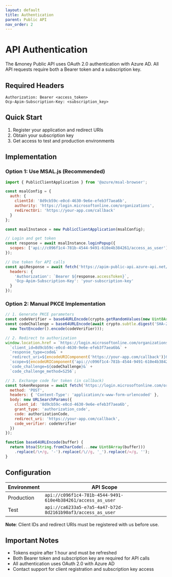 ```yaml
---
layout: default
title: Authentication
parent: Public API
nav_order: 2
---
```


# API Authentication

The &money Public API uses OAuth 2.0 authentication with Azure AD. All API requests require both a Bearer token and a subscription key.

## Required Headers

```
Authorization: Bearer <access_token>
Ocp-Apim-Subscription-Key: <subscription_key>
```

## Quick Start

1. Register your application and redirect URIs
2. Obtain your subscription key
3. Get access to test and production environments

## Implementation

### Option 1: Use MSAL.js (Recommended)

```javascript
import { PublicClientApplication } from '@azure/msal-browser';

const msalConfig = {
  auth: {
    clientId: '8d9cb59c-e0cd-4630-9e6e-efeb3f7aea6b',
    authority: 'https://login.microsoftonline.com/organizations',
    redirectUri: 'https://your-app.com/callback'
  }
};

const msalInstance = new PublicClientApplication(msalConfig);

// Login and get token
const response = await msalInstance.loginPopup({
  scopes: ['api://c096f1c4-781b-4544-9491-610e4b384261/access_as_user'] // Production scope
});

// Use token for API calls
const apiResponse = await fetch('https://apim-public-api.azure-api.net/api/v2/bookme/meetings', {
  headers: { 
    'Authorization': `Bearer ${response.accessToken}`,
    'Ocp-Apim-Subscription-Key': 'your-subscription-key'
  }
});
```

### Option 2: Manual PKCE Implementation

```javascript
// 1. Generate PKCE parameters
const codeVerifier = base64URLEncode(crypto.getRandomValues(new Uint8Array(32)));
const codeChallenge = base64URLEncode(await crypto.subtle.digest('SHA-256', 
  new TextEncoder().encode(codeVerifier)));

// 2. Redirect to authorization
window.location.href = `https://login.microsoftonline.com/organizations/oauth2/v2.0/authorize?` +
  `client_id=8d9cb59c-e0cd-4630-9e6e-efeb3f7aea6b&` +
  `response_type=code&` +
  `redirect_uri=${encodeURIComponent('https://your-app.com/callback')}&` +
  `scope=${encodeURIComponent('api://c096f1c4-781b-4544-9491-610e4b384261/access_as_user')}&` +
  `code_challenge=${codeChallenge}&` +
  `code_challenge_method=S256`;

// 3. Exchange code for token (in callback)
const tokenResponse = await fetch('https://login.microsoftonline.com/organizations/oauth2/v2.0/token', {
  method: 'POST',
  headers: { 'Content-Type': 'application/x-www-form-urlencoded' },
  body: new URLSearchParams({
    client_id: '8d9cb59c-e0cd-4630-9e6e-efeb3f7aea6b',
    grant_type: 'authorization_code',
    code: authorizationCode,
    redirect_uri: 'https://your-app.com/callback',
    code_verifier: codeVerifier
  })
});

function base64URLEncode(buffer) {
  return btoa(String.fromCharCode(...new Uint8Array(buffer)))
    .replace(/\+/g, '-').replace(/\//g, '_').replace(/=/g, '');
}
```

## Configuration

| Environment | API Scope |
|------------|-----------|
| Production | `api://c096f1c4-781b-4544-9491-610e4b384261/access_as_user` |
| Test | `api://ca6233a5-e7a5-4a47-b72d-8d2161b90af3/access_as_user` |

**Note**: Client IDs and redirect URIs must be registered with us before use.

## Important Notes

- Tokens expire after 1 hour and must be refreshed
- Both Bearer token and subscription key are required for API calls
- All authentication uses OAuth 2.0 with Azure AD
- Contact support for client registration and subscription key access
